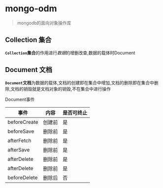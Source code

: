 # mongo-odm 

> mongodb的面向对象操作库

## Collection 集合

**`Collection`集合**的作用进行*数据*的增删改查,数据的载体时Document

## Document 文档
**`Document`文档**为数据的载体,文档的创建即在集合中增加,文档的删除即在集合中删除,文档的销毁就是文档对象的销毁,不在集合中进行操作

Document事件

| 事件 |内容 |是否可终止|
| --- | --- |--- |
| beforeCreate   | 创建前   |是|
| beforeSave   | 删除前   |是|
| afterFetch   | 删除前   |是|
| afterSave   | 删除前   |是|
| afterDelete   | 删除前   |是|
| afterDelete   | 删除前   |是|
| beforeDelete  | 删除后   |否|

